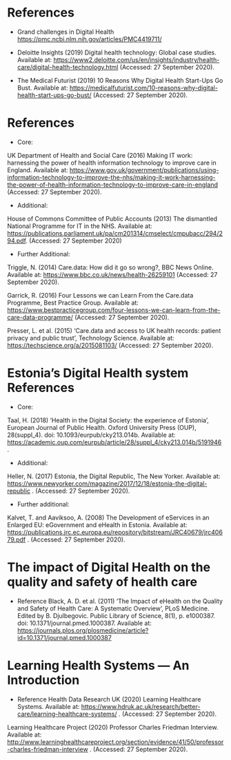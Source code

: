  
# References  
- Grand challenges in Digital Health https://pmc.ncbi.nlm.nih.gov/articles/PMC4419711/
- Deloitte Insights (2019) Digital health technology: Global case studies. Available at: 
https://www2.deloitte.com/us/en/insights/industry/health-care/digital-health-technology.html 
(Accessed: 27 September 2020).

- The Medical Futurist (2019) 10 Reasons Why Digital Health Start-Ups Go Bust. Available at: 
https://medicalfuturist.com/10-reasons-why-digital-health-start-ups-go-bust/
 (Accessed: 27 September 2020).    

# References 
- Core:  

UK Department of Health and Social Care (2016) Making IT work: harnessing the power of health information technology to improve care in England. Available at: https://www.gov.uk/government/publications/using-information-technology-to-improve-the-nhs/making-it-work-harnessing-the-power-of-health-information-technology-to-improve-care-in-england (Accessed: 27 September 2020).

- Additional: 

House of Commons Committee of Public Accounts (2013) The dismantled National Programme for IT in the NHS. Available at: https://publications.parliament.uk/pa/cm201314/cmselect/cmpubacc/294/294.pdf. (Accessed: 27 September 2020)    

- Further Additional:

Triggle, N. (2014) Care.data: How did it go so wrong?, BBC News Online. Available at: 
https://www.bbc.co.uk/news/health-26259101
 (Accessed: 27 September 2020).  

Garrick, R. (2016) Four Lessons we can Learn From the Care.data Programme, Best Practice Group. Available at: 
https://www.bestpracticegroup.com/four-lessons-we-can-learn-from-the-care-data-programme/
 (Accessed: 27 September 2020).

Presser, L. et al. (2015) ‘Care.data and access to UK health records: patient privacy and public trust’, Technology Science. Available at: 
https://techscience.org/a/2015081103/
 (Accessed: 27 September 2020).

# Estonia’s Digital Health system References 

- Core: 

Taal, H. (2018) ‘Health in the Digital Society: the experience of Estonia’, European Journal of Public Health. Oxford University Press (OUP), 28(suppl_4). doi: 10.1093/eurpub/cky213.014b. Available at: 
https://academic.oup.com/eurpub/article/28/suppl_4/cky213.014b/5191946
. 

- Additional: 

Heller, N. (2017) Estonia, the Digital Republic, The New Yorker. Available at: 
https://www.newyorker.com/magazine/2017/12/18/estonia-the-digital-republic
. (Accessed: 27 September 2020).

- Further additional: 

Kalvet, T. and Aaviksoo, A. (2008) The Development of eServices in an Enlarged EU: eGovernment and eHealth in Estonia. Available at: 
https://publications.jrc.ec.europa.eu/repository/bitstream/JRC40679/jrc40679.pdf 
. (Accessed: 27 September 2020).
# The impact of Digital Health on the quality and safety of health care
- Reference 
Black, A. D. et al. (2011) ‘The Impact of eHealth on the Quality and Safety of Health Care: A Systematic Overview’, PLoS Medicine. Edited by B. Djulbegovic. Public Library of Science, 8(1), p. e1000387. doi: 10.1371/journal.pmed.1000387. Available at: 
https://journals.plos.org/plosmedicine/article?id=10.1371/journal.pmed.1000387

# Learning Health Systems — An Introduction
- Reference
Health Data Research UK (2020) Learning Healthcare Systems. Available at: 
https://www.hdruk.ac.uk/research/better-care/learning-healthcare-systems/
. (Accessed: 27 September 2020).

 Learning Healthcare Project (2020) Professor Charles Friedman Interview. Available at: 
http://www.learninghealthcareproject.org/section/evidence/41/50/professor-charles-friedman-interview
. (Accessed: 27 September 2020).
